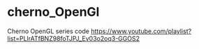 # cherno_OpenGl
Cherno OpenGL series code
https://www.youtube.com/playlist?list=PLlrATfBNZ98foTJPJ_Ev03o2oq3-GGOS2